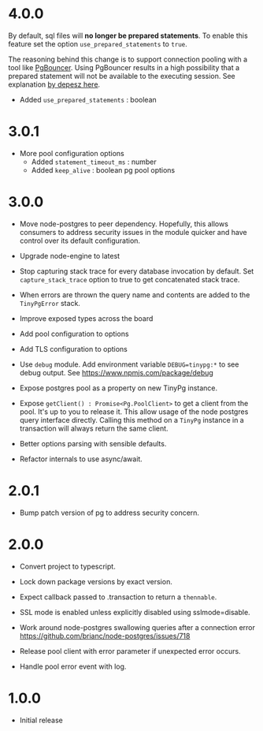 # 4.0.0

By default, sql files will **no longer be prepared statements**. To enable this feature set the option `use_prepared_statements` to `true`.

The reasoning behind this change is to support connection pooling with a tool like [PgBouncer](https://github.com/pgbouncer/pgbouncer). Using PgBouncer results in a high possibility that a prepared statement will not be available to the executing session. See explanation [by depesz here](https://www.depesz.com/2012/12/02/what-is-the-point-of-bouncing/).

* Added `use_prepared_statements` : boolean

# 3.0.1

* More pool configuration options
   * Added `statement_timeout_ms` : number
   * Added `keep_alive` : boolean pg pool options

# 3.0.0

* Move node-postgres to peer dependency. Hopefully, this allows consumers to address security issues in the module quicker and have control over its default configuration.

* Upgrade node-engine to latest

* Stop capturing stack trace for every database invocation by default. Set `capture_stack_trace` option to true to get concatenated stack trace.

* When errors are thrown the query name and contents are added to the `TinyPgError` stack.

* Improve exposed types across the board

* Add pool configuration to options

* Add TLS configuration to options

* Use `debug` module. Add environment variable `DEBUG=tinypg:*` to see debug output. See https://www.npmjs.com/package/debug

* Expose postgres pool as a property on new TinyPg instance.

* Expose `getClient() : Promise<Pg.PoolClient>` to get a client from the pool. It's up to you to release it. This allow usage of the node postgres query interface directly. Calling this method on a `TinyPg` instance in a transaction will always return the same client.

* Better options parsing with sensible defaults.

* Refactor internals to use async/await.

# 2.0.1

* Bump patch version of pg to address security concern.

# 2.0.0

* Convert project to typescript.

* Lock down package versions by exact version.

* Expect callback passed to .transaction to return a `thennable`.

* SSL mode is enabled unless explicitly disabled using sslmode=disable.

* Work around node-postgres swallowing queries after a connection error https://github.com/brianc/node-postgres/issues/718

* Release pool client with error parameter if unexpected error occurs.

* Handle pool error event with log.

# 1.0.0

* Initial release